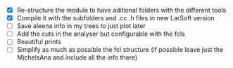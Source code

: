 * [x] Re-structure the module to have aditional folders with the different tools
* [x] Compile it with the subfolders and .cc .h files in new LarSoft version
* [ ] Save aleena info in my trees to just plot later
* [ ] Add the cuts in the analyser but configurable with the fcls
* [ ] Beautiful prints 
* [ ] Simplify as much as possible the fcl structure (if possible leave just the MichelsAna and include all the info there)
